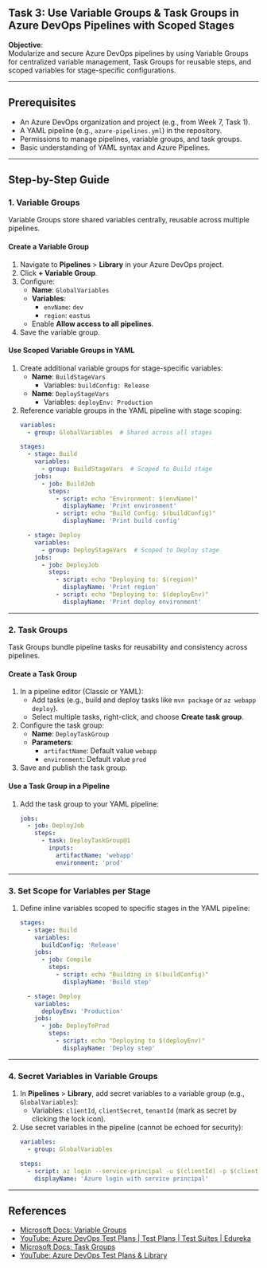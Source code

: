 ## Task 3: Use Variable Groups & Task Groups in Azure DevOps Pipelines with Scoped Stages

**Objective**:  
Modularize and secure Azure DevOps pipelines by using Variable Groups for centralized variable management, Task Groups for reusable steps, and scoped variables for stage-specific configurations.

---

## Prerequisites
- An Azure DevOps organization and project (e.g., from Week 7, Task 1).
- A YAML pipeline (e.g., `azure-pipelines.yml`) in the repository.
- Permissions to manage pipelines, variable groups, and task groups.
- Basic understanding of YAML syntax and Azure Pipelines.

---

## Step-by-Step Guide

### 1. Variable Groups
Variable Groups store shared variables centrally, reusable across multiple pipelines.

#### Create a Variable Group
1. Navigate to **Pipelines** > **Library** in your Azure DevOps project.
2. Click **+ Variable Group**.
3. Configure:
   - **Name**: `GlobalVariables`
   - **Variables**:
     - `envName`: `dev`
     - `region`: `eastus`
   - Enable **Allow access to all pipelines**.
4. Save the variable group.

#### Use Scoped Variable Groups in YAML
1. Create additional variable groups for stage-specific variables:
   - **Name**: `BuildStageVars`
     - Variables: `buildConfig: Release`
   - **Name**: `DeployStageVars`
     - Variables: `deployEnv: Production`
2. Reference variable groups in the YAML pipeline with stage scoping:
   ```yaml
   variables:
     - group: GlobalVariables  # Shared across all stages

   stages:
     - stage: Build
       variables:
         - group: BuildStageVars  # Scoped to Build stage
       jobs:
         - job: BuildJob
           steps:
             - script: echo "Environment: $(envName)"
               displayName: 'Print environment'
             - script: echo "Build Config: $(buildConfig)"
               displayName: 'Print build config'

     - stage: Deploy
       variables:
         - group: DeployStageVars  # Scoped to Deploy stage
       jobs:
         - job: DeployJob
           steps:
             - script: echo "Deploying to: $(region)"
               displayName: 'Print region'
             - script: echo "Deploying to: $(deployEnv)"
               displayName: 'Print deploy environment'
   ```

---

### 2. Task Groups
Task Groups bundle pipeline tasks for reusability and consistency across pipelines.

#### Create a Task Group
1. In a pipeline editor (Classic or YAML):
   - Add tasks (e.g., build and deploy tasks like `mvn package` or `az webapp deploy`).
   - Select multiple tasks, right-click, and choose **Create task group**.
2. Configure the task group:
   - **Name**: `DeployTaskGroup`
   - **Parameters**:
     - `artifactName`: Default value `webapp`
     - `environment`: Default value `prod`
3. Save and publish the task group.

#### Use a Task Group in a Pipeline
1. Add the task group to your YAML pipeline:
   ```yaml
   jobs:
     - job: DeployJob
       steps:
         - task: DeployTaskGroup@1
           inputs:
             artifactName: 'webapp'
             environment: 'prod'
   ```

---

### 3. Set Scope for Variables per Stage
1. Define inline variables scoped to specific stages in the YAML pipeline:
   ```yaml
   stages:
     - stage: Build
       variables:
         buildConfig: 'Release'
       jobs:
         - job: Compile
           steps:
             - script: echo "Building in $(buildConfig)"
               displayName: 'Build step'

     - stage: Deploy
       variables:
         deployEnv: 'Production'
       jobs:
         - job: DeployToProd
           steps:
             - script: echo "Deploying to $(deployEnv)"
               displayName: 'Deploy step'
   ```

---

### 4. Secret Variables in Variable Groups
1. In **Pipelines** > **Library**, add secret variables to a variable group (e.g., `GlobalVariables`):
   - Variables: `clientId`, `clientSecret`, `tenantId` (mark as secret by clicking the lock icon).
2. Use secret variables in the pipeline (cannot be echoed for security):
   ```yaml
   variables:
     - group: GlobalVariables

   steps:
     - script: az login --service-principal -u $(clientId) -p $(clientSecret) --tenant $(tenantId)
       displayName: 'Azure login with service principal'
   ```
---

## References
- [Microsoft Docs: Variable Groups](https://learn.microsoft.com/azure/devops/pipelines/library/variable-groups?view=azure-devops)
- [YouTube: Azure DevOps Test Plans | Test Plans | Test Suites | Edureka
](https://www.youtube.com/watch?v=Cu7zx9u1sOE)
- [Microsoft Docs: Task Groups](https://learn.microsoft.com/azure/devops/pipelines/library/task-groups?view=azure-devops)
- [YouTube: Azure DevOps Test Plans & Library](https://www.youtube.com/results?search_query=azure+devops+variable+groups)
